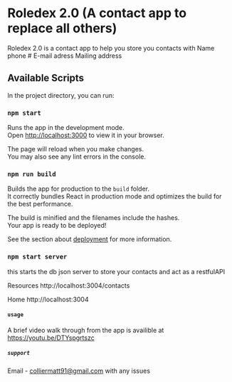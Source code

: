 # Roledex 2.0 (A contact app to replace all others)
Roledex 2.0 is a contact app to help you store you contacts with 
Name
phone #
E-mail adress
Mailing address 


## Available Scripts

In the project directory, you can run:

### `npm start`

Runs the app in the development mode.\
Open [http://localhost:3000](http://localhost:3000) to view it in your browser.

The page will reload when you make changes.\
You may also see any lint errors in the console.

### `npm run build`

Builds the app for production to the `build` folder.\
It correctly bundles React in production mode and optimizes the build for the best performance.

The build is minified and the filenames include the hashes.\
Your app is ready to be deployed!

See the section about [deployment](https://facebook.github.io/create-react-app/docs/deployment) for more information.

### `npm start server`
this starts the db json server to store your contacts and act as a restfulAPI

 Resources
  http://localhost:3004/contacts

  Home
  http://localhost:3004

#### `usage`
A brief video walk through from the app is availible at https://youtu.be/DTYspgrtszc

##### `support`
Email - colliermatt91@gmail.com with any issues